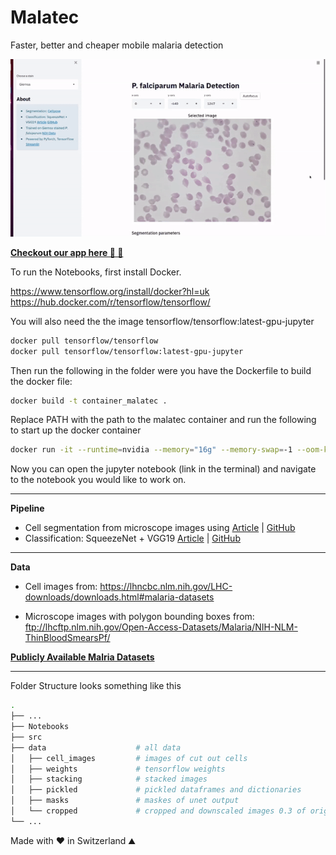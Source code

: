 # Malatec
Faster, better and cheaper mobile malaria detection

![Move microscope, cellpose segmentation and ensemble model for classification using SqueezeNet + VGG19 ](Notebooks/Images/malatec_mvp2.gif 'Move microscope, cellpose segmentation and ensemble model for classification using SqueezeNet + VGG19')

**[Checkout our app here 🎉 🔬](https://github.com/danielbarco/malatec_app)**

To run the Notebooks, first install Docker. 

https://www.tensorflow.org/install/docker?hl=uk \
https://hub.docker.com/r/tensorflow/tensorflow/

You will also need the the image tensorflow/tensorflow:latest-gpu-jupyter

```bash
docker pull tensorflow/tensorflow
docker pull tensorflow/tensorflow:latest-gpu-jupyter
```

Then run the following in the folder were you have the Dockerfile to build the docker file:

```bash
docker build -t container_malatec .
```
Replace PATH with the path to the malatec container and run the following to start up the docker container
```bash
docker run -it --runtime=nvidia --memory="16g" --memory-swap=-1 --oom-kill-disable --rm --name tf_malatec -v PATH/malatec:/tf -p 8888:8888/tcp -p 6006:6006/tcp container_malatec:latest 
```
Now you can open the jupyter notebook (link in the terminal) and navigate to the notebook you would like to work on.

____________________________________________________
**Pipeline**    

- Cell segmentation from microscope images using [Article](https://www.biorxiv.org/content/10.1101/2020.02.02.931238v1) | [GitHub](https://github.com/MouseLand/cellpose)  
- Classification: SqueezeNet + VGG19 [Article](https://peerj.com/articles/6977.pdf) | [GitHub](https://github.com/sivaramakrishnan-rajaraman/Deep-Neural-Ensembles-toward-Malaria-Parasite-Detection-in-Thin-Blood-Smear-Images)
____________________________________________________
**Data**

- Cell images from: https://lhncbc.nlm.nih.gov/LHC-downloads/downloads.html#malaria-datasets

- Microscope images with polygon bounding boxes from: ftp://lhcftp.nlm.nih.gov/Open-Access-Datasets/Malaria/NIH-NLM-ThinBloodSmearsPf/

**[Publicly Available Malria Datasets](https://github.com/danielbarco/malaria_datasets)**

____________________________________________________

Folder Structure looks something like this

```bash
.
├── ... 
├── Notebooks
├── src
├── data                    # all data
│   ├── cell_images         # images of cut out cells
│   ├── weights             # tensorflow weights
│   ├── stacking            # stacked images
│   ├── pickled             # pickled dataframes and dictionaries
│   ├── masks               # maskes of unet output
│   └── cropped             # cropped and downscaled images 0.3 of original
└── ...
```
Made with ❤️ in Switzerland ⛰️









